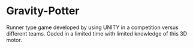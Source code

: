 # Gravity-Potter
Runner type game developed by using UNITY in a competition versus different teams. Coded in a limited time with limited knowledge of this 3D motor. 
